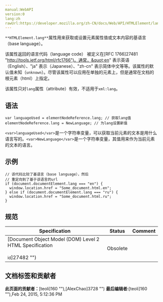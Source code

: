 ```yaml
---
manual:WebAPI
version:0
lang:zh
rawUrl:https://developer.mozilla.org/zh-CN/docs/Web/API/HTMLElement/lang
---
```






`**HTMLElement.lang**`属性用来获取或设置元素属性值或文本内容的基语言（base language）。



该属性返回的语言代码（language code） 被定义在[RFC 1766]27481 "http://tools.ietf.org/html/rfc1766")。通常，&quot;en&quot; 表示英语（English）、&quot;ja&quot; 表示（Japanese）、&quot;zh-cn&quot; 表示简体中文等等。该属性的默认值未知（`unknown`）。尽管该属性可以应用在单独的元素上，但是通常在文档的根元素（html）上指定。



该属性只对`lang`属性（attribute）有效，不适用于`xml:lang`。


## 语法<a name="Syntax"></a>

```
var languageUsed = elementNodeReference.lang; // 获取lang值
elementNodeReference.lang = NewLanguage; // 为lang设置新值

```


`<var>languageUsed</var>`是一个字符串变量，可以获取当前元素的文本是用什么语言写的。`<var>NewLanguage</var>`是一个字符串变量，其值用来作为当前元素的文本的语言。


## 示例<a name="Example"></a>

```
// 该代码比较了基语言（base language），然后 
// 重定向到了基于该语言的url
if (document.documentElement.lang === "en") {
  window.location.href = "Some_document.html.en";
} else if (document.documentElement.lang === "ru") {
  window.location.href = "Some_document.html.ru";
}
```

## 规范<a name="Specification"></a>

Specification | Status | Comment 
 ---  |  ---  |  ---  | 
[Document Object Model (DOM) Level 2 HTML Specification<br></br><small>id</small>]27482 "") | Obsolete |  








## 文档标签和贡献者
**此页面的贡献者：**[teoli]160 ""),[AlexChao]3728 "")
**最后编辑者:**[teoli]160 ""),<time>Feb 24, 2015, 5:12:36 PM</time>


